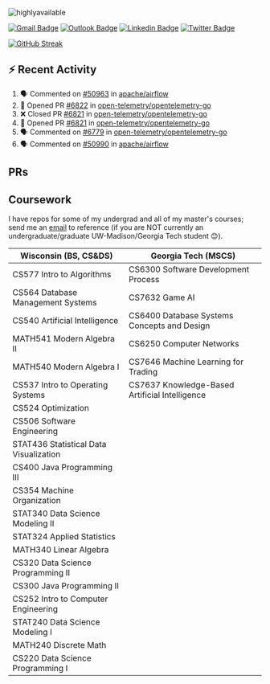 <p align="left"> <img src="https://komarev.com/ghpvc/?username=peter-w-bryant&label=Profile%20views&color=0e75b6&style=flat" alt="highlyavailable" /> </p>

[![Gmail Badge](https://img.shields.io/badge/-pwbryant1@gmail.com-c14438?style=flat&logo=Gmail&logoColor=white&link=mailto:pwbryant1@gmail.com)](mailto:pwbryant1@gmail.com)
[![Outlook Badge](https://img.shields.io/badge/-peter.bryant@gatech.edu-B3A369?style=flat&logo=Microsoft-Outlook&logoColor=white&link=mailto:peter.bryant@gatech.edu)](mailto:peter.bryant@gatech.edu)
[![Linkedin Badge](https://img.shields.io/badge/-Peter&nbsp;Bryant-blue?style=flat&logo=Linkedin&logoColor=white&link=https://www.linkedin.com/in/peter-bryant-33b7091b6/)](https://www.linkedin.com/in/peter-bryant-33b7091b6/)
[![Twitter Badge](https://img.shields.io/badge/-@peterwbryant-1ca0f1?style=flat&labelColor=1ca0f1&logo=twitter&logoColor=white&link=https://twitter.com/peterwbryant)](https://twitter.com/peterwbryant)

[![GitHub Streak](https://streak-stats.demolab.com?user=highlyavailable&theme=dark)](https://git.io/streak-stats)

## :zap: Recent Activity

<!--START_SECTION:activity-->
1. 🗣 Commented on [#50963](https://github.com/apache/airflow/issues/50963#issuecomment-2907546856) in [apache/airflow](https://github.com/apache/airflow)
2. 💪 Opened PR [#6822](https://github.com/open-telemetry/opentelemetry-go/pull/6822) in [open-telemetry/opentelemetry-go](https://github.com/open-telemetry/opentelemetry-go)
3. ❌ Closed PR [#6821](https://github.com/open-telemetry/opentelemetry-go/pull/6821) in [open-telemetry/opentelemetry-go](https://github.com/open-telemetry/opentelemetry-go)
4. 💪 Opened PR [#6821](https://github.com/open-telemetry/opentelemetry-go/pull/6821) in [open-telemetry/opentelemetry-go](https://github.com/open-telemetry/opentelemetry-go)
5. 🗣 Commented on [#6779](https://github.com/open-telemetry/opentelemetry-go/issues/6779#issuecomment-2906933273) in [open-telemetry/opentelemetry-go](https://github.com/open-telemetry/opentelemetry-go)
6. 🗣 Commented on [#50990](https://github.com/apache/airflow/pull/50990#issuecomment-2904230079) in [apache/airflow](https://github.com/apache/airflow)
<!--END_SECTION:activity-->

## PRs
<!--START_SECTION:pinned-prs-->
<!--END_SECTION:pinned-prs-->

## Coursework
I have repos for some of my undergrad and all of my master's courses; send me an [email](mailto:pwbryant1@gmail.com) to reference (if you are NOT currently an undergraduate/graduate UW-Madison/Georgia Tech student 😊).

| Wisconsin (BS, CS&DS) | Georgia Tech (MSCS)|
|------------------------|----------------------|
| CS577 Intro to Algorithms | CS6300 Software Development Process |
| CS564 Database Management Systems | CS7632 Game AI |
| CS540 Artificial Intelligence | CS6400 Database Systems Concepts and Design |
| MATH541 Modern Algebra II | CS6250 Computer Networks |
| MATH540 Modern Algebra I | CS7646 Machine Learning for Trading |
| CS537 Intro to Operating Systems | CS7637 Knowledge-Based Artificial Intelligence |
| CS524 Optimization | |
| CS506 Software Engineering | |
| STAT436 Statistical Data Visualization | |
| CS400 Java Programming III | |
| CS354 Machine Organization | |
| STAT340 Data Science Modeling II | |
| STAT324 Applied Statistics | |
| MATH340 Linear Algebra | |
| CS320 Data Science Programming II | |
| CS300 Java Programming II | |
| CS252 Intro to Computer Engineering | |
| STAT240 Data Science Modeling I | |
| MATH240 Discrete Math | |
| CS220 Data Science Programming I | |
